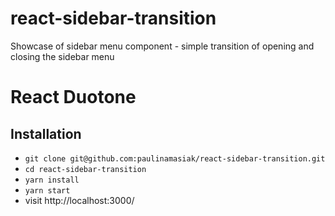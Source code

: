 # react-sidebar-transition
Showcase of sidebar menu component - simple transition of opening and closing the sidebar menu

# React Duotone

## Installation

* `git clone git@github.com:paulinamasiak/react-sidebar-transition.git`
* `cd react-sidebar-transition`
* `yarn install`
* `yarn start`
* visit http://localhost:3000/
